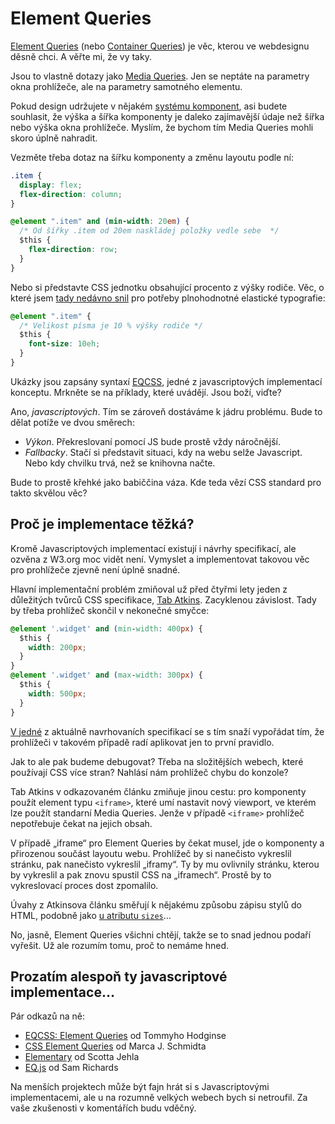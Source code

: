 # Element Queries

[Element Queries](http://elementqueries.com/) (nebo [Container Queries](https://alistapart.com/article/container-queries-once-more-unto-the-breach)) je věc, kterou ve webdesignu děsně chci. A věřte mi, že vy taky. 

Jsou to vlastně dotazy jako [Media Queries](css3-media-queries.md). Jen se neptáte na parametry okna prohlížeče, ale na parametry samotného elementu. 

<!-- AdSnippet -->

Pokud design udržujete v nějakém [systému komponent](pattern-lab.md), asi budete souhlasit, že výška a šířka komponenty je daleko zajímavější údaje než šířka nebo výška okna prohlížeče. Myslím, že bychom tím Media Queries mohli skoro úplně nahradit.

Vezměte třeba dotaz na šířku komponenty a změnu layoutu podle ní:

```css
.item {
  display: flex;  
  flex-direction: column;
}

@element ".item" and (min-width: 20em) {
  /* Od šířky .item od 20em naskládej položky vedle sebe  */
  $this {
    flex-direction: row;
  }
}
```

Nebo si představte CSS jednotku obsahující procento z výšky rodiče. Věc, o které jsem [tady nedávno snil](reseni-elasticka-typografie.md) pro potřeby plnohodnotné elastické typografie:

```css
@element ".item" {
  /* Velikost písma je 10 % výšky rodiče */
  $this {
    font-size: 10eh;
  }
}
```

Ukázky jsou zapsány syntaxí [EQCSS](http://elementqueries.com/), jedné z javascriptových implementací konceptu. Mrkněte se na příklady, které uvádějí. Jsou boží, viďte?

Ano, *javascriptových*. Tím se zároveň dostáváme k jádru problému. Bude to dělat potíže ve dvou směrech: 

- *Výkon*. Překreslovaní pomocí JS bude prostě vždy náročnější. 
- *Fallbacky*. Stačí si představit situaci, kdy na webu selže Javascript. Nebo kdy chvilku trvá, než se knihovna načte. 


Bude to prostě křehké jako babiččina váza. Kde teda vězí CSS standard pro takto skvělou věc?


## Proč je implementace těžká?

Kromě Javascriptových implementací existují i návrhy specifikací, ale ozvěna z W3.org moc vidět není. Vymyslet a implementovat takovou věc pro prohlížeče zjevně není úplně snadné.

Hlavní implementační problém zmiňoval už před čtyřmi lety jeden z důležitých tvůrců CSS specifikace, [Tab Atkins](http://www.xanthir.com/b4PR0). Zacyklenou závislost. Tady by třeba prohlížeč skončil v nekonečné smyčce:

```css
@element '.widget' and (min‐width: 400px) {
  $this {
    width: 200px;
  }
}
@element '.widget' and (max‐width: 300px) {
  $this {
    width: 500px;
  }
}
```

[V jedné](https://tomhodgins.github.io/element-queries-spec/element-queries.html#self-referential-element-queries) z aktuálně navrhovaních specifikací se s tím snaží vypořádat tím, že prohlížeči v takovém případě radí aplikovat jen to první pravidlo.

Jak to ale pak budeme debugovat? Třeba na složitějších webech, které používají CSS více stran? Nahlásí nám prohlížeč chybu do konzole?

Tab Atkins v odkazovaném článku zmiňuje jinou cestu: pro komponenty použít element typu `<iframe>`, které umí nastavit nový viewport, ve kterém lze použít standarní Media Queries. Jenže v případě `<iframe>` prohlížeč nepotřebuje čekat na jejich obsah. 

<!-- AdSnippet -->

V případě „iframe“ pro Element Queries by čekat musel, jde o komponenty a přirozenou součást layoutu webu. Prohlížeč by si nanečisto vykreslil stránku, pak nanečisto vykreslil „iframy“. Ty by mu ovlivnily stránku, kterou by vykreslil a pak znovu spustil CSS na „iframech“. Prostě by to vykreslovací proces dost zpomalilo. 

Úvahy z Atkinsova článku směřují k nějakému způsobu zápisu stylů do HTML, podobně jako [u atributu `sizes`](srcset-sizes.md)…

No, jasně, Element Queries všichni chtějí, takže se to snad jednou podaří vyřešit. Už ale rozumím tomu, proč to nemáme hned.

## Prozatím alespoň ty javascriptové implementace…

Pár odkazů na ně:

- [EQCSS: Element Queries](http://elementqueries.com/) od Tommyho Hodginse
- [CSS Element Queries](http://marcj.github.io/css-element-queries/) od  Marca J. Schmidta
- [Elementary](https://github.com/filamentgroup/elementary) od Scotta Jehla
- [EQ.js](https://github.com/Snugug/eq.js) od Sam Richards

Na menších projektech může být fajn hrát si s Javascriptovými implementacemi, ale u na rozumně velkých webech bych si netroufil. Za vaše zkušenosti v komentářích budu vděčný.

